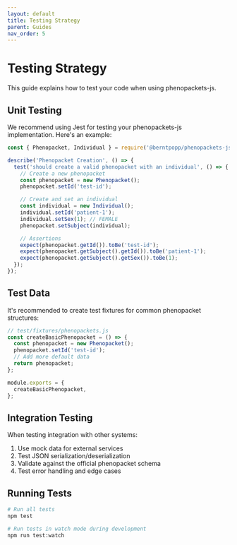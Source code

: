 ```yaml
---
layout: default
title: Testing Strategy
parent: Guides
nav_order: 5
---
```


# Testing Strategy

This guide explains how to test your code when using phenopackets-js.

## Unit Testing

We recommend using Jest for testing your phenopackets-js implementation. Here's an example:

```javascript
const { Phenopacket, Individual } = require('@berntpopp/phenopackets-js');

describe('Phenopacket Creation', () => {
  test('should create a valid phenopacket with an individual', () => {
    // Create a new phenopacket
    const phenopacket = new Phenopacket();
    phenopacket.setId('test-id');

    // Create and set an individual
    const individual = new Individual();
    individual.setId('patient-1');
    individual.setSex(1); // FEMALE
    phenopacket.setSubject(individual);

    // Assertions
    expect(phenopacket.getId()).toBe('test-id');
    expect(phenopacket.getSubject().getId()).toBe('patient-1');
    expect(phenopacket.getSubject().getSex()).toBe(1);
  });
});
```

## Test Data

It's recommended to create test fixtures for common phenopacket structures:

```javascript
// test/fixtures/phenopackets.js
const createBasicPhenopacket = () => {
  const phenopacket = new Phenopacket();
  phenopacket.setId('test-id');
  // Add more default data
  return phenopacket;
};

module.exports = {
  createBasicPhenopacket,
};
```

## Integration Testing

When testing integration with other systems:

1. Use mock data for external services
2. Test JSON serialization/deserialization
3. Validate against the official phenopacket schema
4. Test error handling and edge cases

## Running Tests

```bash
# Run all tests
npm test

# Run tests in watch mode during development
npm run test:watch
```
